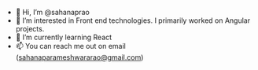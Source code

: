 - 👋 Hi, I’m @sahanaprao
- 👀 I’m interested in Front end technologies. I primarily worked on Angular projects. 
- 🌱 I’m currently learning React
- 📫 You can reach me out on email (sahanaparameshwararao@gmail.com)

<!---
sahanaprao/sahanaprao is a ✨ special ✨ repository because its `README.md` (this file) appears on your GitHub profile.
You can click the Preview link to take a look at your changes.
--->
